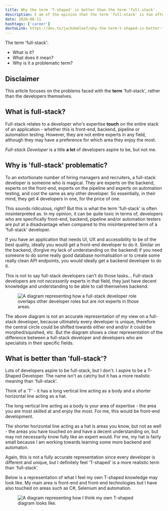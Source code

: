 ```yaml
---
title: Why the term 'T-shaped' is better than the term 'full-stack'.
description: I am of the opinion that the term 'full-stack' is too often misunderstood and is in need of a replacement.
date: 2020-08-11
hashtags: ['career']
devtoLink: https://dev.to/jackdomleo7/why-the-term-t-shaped-is-better-than-the-term-full-stack-489f
---
```


The term 'full-stack':
- What is it?
- What does it mean?
- Why is it a problematic term?

## Disclaimer

This article focuses on the problems faced with the **term** 'full-stack', rather than the developers themselves.

## What is full-stack?

Full-stack relates to a developer who's expertise **touch** on the entire stack of an application - whether this is front-end, backend, pipeline or automation testing. However, they are not entire experts in any field, although they may have a preference for which area they enjoy the most.

_Full-stack Developer_ is a title **a lot** of developers aspire to be, but not me.

## Why is 'full-stack' problematic?

To an extortionate number of hiring managers and recruiters, a full-stack developer is someone who is magical. They are experts on the backend, experts on the front-end, experts on the pipeline and experts on automation testing, and cost the same as any other developer. So essentially, in their mind, they get 4 developers in one, for the price of one.

This sounds ridiculous, right? But this is what the term 'full-stack' is often misinterpreted as. In my opinion, it can be quite toxic in terms of, developers who are specifically front-end, backend, pipeline and/or automation testers are put at a disadvantage when compared to this misinterpreted term of a 'full-stack' developer.

If you have an application that needs UI, UX and accessibility to be of the best quality, ideally you would get a front-end developer to do it. Similar on the backend, (forgive my lack of understanding on the backend) if you need someone to do some really good database normalisation or to create some really clean API endpoints, you would ideally get a backend developer to do it.

This is not to say full-stack developers can't do those tasks... Full-stack developers are not _necessarily_ experts in that field, they just have decent knowledge and understanding to be able to call themselves backend.

<figure>
  <img src="/blog/why-the-term-t-shaped-is-better-than-the-term-full-stack/full-stack.png" alt="A diagram representing how a full-stack developer role overlaps other developer roles but are not experts in those areas.">
</figure>

The above diagram is not an accurate representation of my view on a full-stack developer, because ultimately every developer is unique, therefore the central circle could be shifted towards either end and/or it could be morphed/squished, etc. But the diagram shows a clear representation of the difference between a full-stack developer and developers who are specialists in their specific fields.

## What is better than 'full-stack'?

Lots of developers aspire to be full-stack, but I don't. I aspire to be a T-Shaped Developer. The name isn't as catchy but it has a more realistic meaning than 'full-stack'.

Think of a 'T' - it has a long vertical line acting as a body and a shorter horizontal line acting as a hat.

The long vertical line acting as a body is your area of expertise - the area you are most skilled at and enjoy the most. For me, this would be front-end development.

The shorter horizontal line acting as a hat is areas you know, but not as well - the areas you have touched on and have a decent understanding on, but may not necessarily know fully like an expert would. For me, my hat is fairly small because I am working towards learning some more backend and automaton.

Again, this is not a fully accurate representation since every developer is different and unique, but I definitely feel 'T-shaped' is a more realistic term than 'full-stack'.

Below is a representation of what I feel my own T-shaped knowledge may look like. My main area is front-end and front-end technologies but I have also touched on areas such as C#, Selenium and automation.

<figure>
  <img src="/blog/why-the-term-t-shaped-is-better-than-the-term-full-stack/t-shaped.png" alt="A diagram representing how I think my own T-shaped diagram looks like.">
</figure>